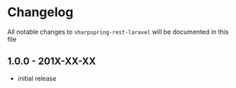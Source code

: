 # Changelog

All notable changes to `sharpspring-rest-laravel` will be documented in this file

## 1.0.0 - 201X-XX-XX

- initial release

